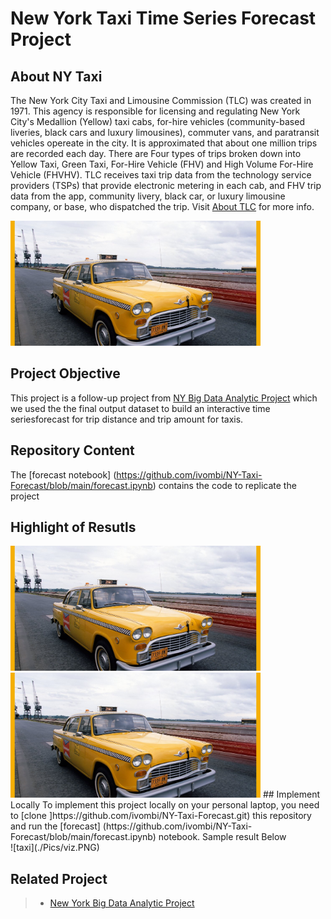 # New York Taxi Time Series Forecast Project
## About NY Taxi
The New York City Taxi and Limousine Commission (TLC) was created in 1971. This agency is responsible for licensing and regulating New York City's Medallion (Yellow) taxi cabs, for-hire vehicles (community-based liveries, black cars and luxury limousines), commuter vans, and paratransit vehicles opereate in the city. It is approximated that about one million trips are recorded each day. There are Four types of trips broken down into Yellow Taxi, Green Taxi, For-Hire Vehicle (FHV) and High Volume For-Hire Vehicle (FHVHV). TLC receives taxi trip data from the technology service providers (TSPs) that provide electronic metering in each cab, and FHV trip data from the app, community livery, black car, or luxury limousine company, or base, who dispatched the trip. Visit [About TLC](https://www1.nyc.gov/site/tlc/about/about-tlc.page) for more info. 

<img  src="./Pics/taxi.jpg" alt="drawing" height = 200 width="400"/>

## Project Objective
This project is a follow-up project from [NY Big Data Analytic Project](https://github.com/MSBGDA/INFO-H-600-Project-Group-AH.git) which we used the the final output dataset to build an interactive time seriesforecast for trip distance and trip amount for taxis. 
## Repository Content
The [forecast notebook] (https://github.com/ivombi/NY-Taxi-Forecast/blob/main/forecast.ipynb) contains the code to replicate the project
## Highlight of Resutls
<img  src="./Pics/taxi.jpg" alt="drawing" height = 200 width="400"/>
<img  src="./Pics/taxi.jpg" alt="drawing" height = 200 width="400"/>
## Implement Locally
To implement this project locally on your personal laptop, you need to [clone ]https://github.com/ivombi/NY-Taxi-Forecast.git) this repository and run the [forecast] (https://github.com/ivombi/NY-Taxi-Forecast/blob/main/forecast.ipynb) notebook. Sample result  Below
<br>
![taxi](./Pics/viz.PNG)

## Related Project
> - [New York Big Data Analytic Project](https://github.com/MSBGDA/INFO-H-600-Project-Group-AH.git)
